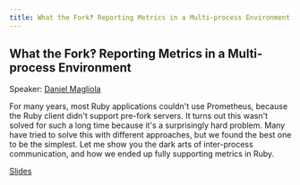 ```yaml
---
title: What the Fork‽ Reporting Metrics in a Multi-process Environment
---
```


## What the Fork‽ Reporting Metrics in a Multi-process Environment

Speaker: [Daniel Magliola](/2019-munich/speakers/daniel-magliola/)


For many years, most Ruby applications couldn't use Prometheus, because the Ruby client didn't support pre-fork servers. It turns out this wasn't solved for such a long time because it's a surprisingly hard problem. Many have tried to solve this with different approaches, but we found the best one to be the simplest. Let me show you the dark arts of inter-process communication, and how we ended up fully supporting metrics in Ruby.

[Slides](/2019-munich/slides/what-the-fork-reporting-metrics-in-a-multi-process-environment.pdf)
